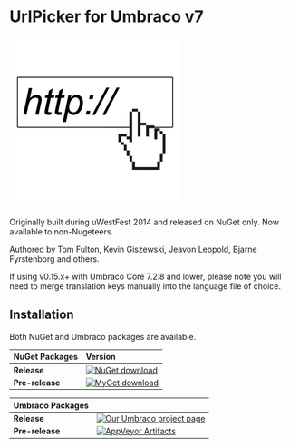 # UrlPicker for Umbraco v7 #

![UrlPicker](assets/urlpicker-icon.png)

Originally built during uWestFest 2014 and released on NuGet only. Now available to non-Nugeteers.

Authored by Tom Fulton, Kevin Giszewski, Jeavon Leopold, Bjarne Fyrstenborg and others.

If using v0.15.x+ with Umbraco Core 7.2.8 and lower, please note you will need to merge translation keys manually into the language file of choice.

## Installation ##

Both NuGet and Umbraco packages are available. 

|NuGet Packages    |Version           |
|:-----------------|:-----------------|
|**Release**|[![NuGet download](http://img.shields.io/nuget/v/urlpicker.svg)](https://www.nuget.org/packages/urlpicker/)
|**Pre-release**|[![MyGet download](https://img.shields.io/myget/umbraco-packages/vpre/urlpicker.svg)](https://www.myget.org/feed/umbraco-packages/package/nuget/urlpicker)

|Umbraco Packages  |                  |
|:-----------------|:-----------------|
|**Release**|[![Our Umbraco project page](https://img.shields.io/badge/our-umbraco-orange.svg)](https://our.umbraco.org/projects/backoffice-extensions/urlpicker/) 
|**Pre-release**| [![AppVeyor Artifacts](https://img.shields.io/badge/appveyor-umbraco-orange.svg)](https://ci.appveyor.com/project/JeavonLeopold/uwestfest-x4mvd/build/artifacts)